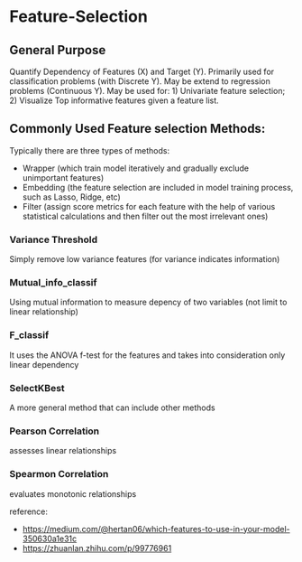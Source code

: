 # Feature-Selection
## General Purpose
Quantify Dependency of Features (X) and Target (Y). Primarily used for classification problems (with Discrete Y). May be extend to regression problems (Continuous Y).
May be used for: 1) Univariate feature selection; 2) Visualize Top informative features given a feature list.


## Commonly Used Feature selection Methods: 
Typically there are three types of methods: 
 - Wrapper (which train model iteratively and gradually exclude unimportant features)
 - Embedding (the feature selection are included in model training process, such as Lasso, Ridge, etc)
 - Filter (assign score metrics for each feature with the help of various statistical calculations and then filter out the most irrelevant ones)
### Variance Threshold
Simply remove low variance features (for variance indicates information)
### Mutual_info_classif
Using mutual information to measure depency of two variables (not limit to linear relationship)
### F_classif
It uses the ANOVA f-test for the features and takes into consideration only linear dependency
### SelectKBest
A more general method that can include other methods
### Pearson Correlation
assesses linear relationships
### Spearmon Correlation
evaluates monotonic relationships

reference:
 - https://medium.com/@hertan06/which-features-to-use-in-your-model-350630a1e31c
 - https://zhuanlan.zhihu.com/p/99776961
